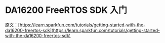 # DA16200 FreeRTOS SDK 入门

原文：[https://learn.sparkfun.com/tutorials/getting-started-with-the-da16200-freertos-sdk](https://learn.sparkfun.com/tutorials/getting-started-with-the-da16200-freertos-sdk)